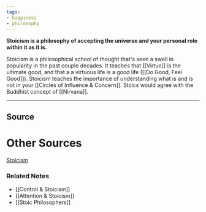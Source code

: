 ```yaml
---
tags:
- happiness
- philosophy
---
```

**Stoicism is a philosophy of accepting the universe and your personal role within it as it is.**

Stoicism is a philosophical school of thought that's seen a swell in popularity in the past couple decades. It teaches that [[Virtue]]  is the ultimate good, and that a a virtuous life is a good life ([[Do Good, Feel Good]]). Stoicism teaches the importance of understanding what is and is not in your [[Circles of Influence & Concern]]. Stoics would agree with the Buddhist concept of  [[Nirvana]].  

---

## Source

# Other Sources

[Stoicism](https://en.wikipedia.org/wiki/Stoicism?wprov=sfti1)

### Related Notes
- [[Control & Stoicism]] 
- [[Attention & Stoicism]] 
- [[Stoic Philosophers]]